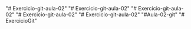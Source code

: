 "# Exercicio-git-aula-02" 
"# Exercicio-git-aula-02" 
"# Exercicio-git-aula-02" 
"# Exercicio-git-aula-02" 
"# Exercicio-git-aula-02" 
"#Aula-02-git" 
"# ExercicioGit" 
